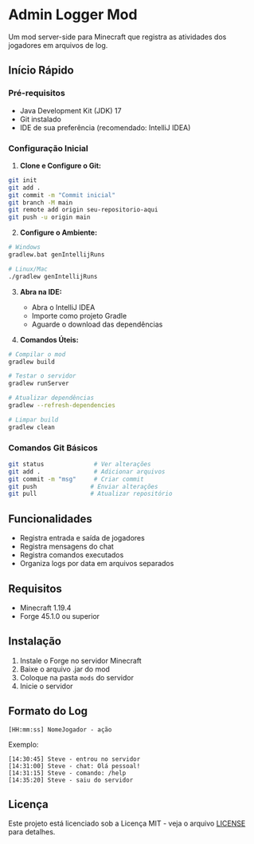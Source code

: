 # Admin Logger Mod

Um mod server-side para Minecraft que registra as atividades dos jogadores em arquivos de log.

## Início Rápido

### Pré-requisitos
- Java Development Kit (JDK) 17
- Git instalado
- IDE de sua preferência (recomendado: IntelliJ IDEA)

### Configuração Inicial

1. **Clone e Configure o Git:**
```bash
git init
git add .
git commit -m "Commit inicial"
git branch -M main
git remote add origin seu-repositorio-aqui
git push -u origin main
```

2. **Configure o Ambiente:**
```bash
# Windows
gradlew.bat genIntellijRuns

# Linux/Mac
./gradlew genIntellijRuns
```

3. **Abra na IDE:**
   - Abra o IntelliJ IDEA
   - Importe como projeto Gradle
   - Aguarde o download das dependências

4. **Comandos Úteis:**
```bash
# Compilar o mod
gradlew build

# Testar o servidor
gradlew runServer

# Atualizar dependências
gradlew --refresh-dependencies

# Limpar build
gradlew clean
```

### Comandos Git Básicos
```bash
git status              # Ver alterações
git add .               # Adicionar arquivos
git commit -m "msg"     # Criar commit
git push               # Enviar alterações
git pull               # Atualizar repositório
```

## Funcionalidades

- Registra entrada e saída de jogadores
- Registra mensagens do chat
- Registra comandos executados
- Organiza logs por data em arquivos separados

## Requisitos

- Minecraft 1.19.4
- Forge 45.1.0 ou superior

## Instalação

1. Instale o Forge no servidor Minecraft
2. Baixe o arquivo .jar do mod
3. Coloque na pasta `mods` do servidor
4. Inicie o servidor

## Formato do Log

```
[HH:mm:ss] NomeJogador - ação
```

Exemplo:
```
[14:30:45] Steve - entrou no servidor
[14:31:00] Steve - chat: Olá pessoal!
[14:31:15] Steve - comando: /help
[14:35:20] Steve - saiu do servidor
```

## Licença

Este projeto está licenciado sob a Licença MIT - veja o arquivo [LICENSE](LICENSE) para detalhes.

